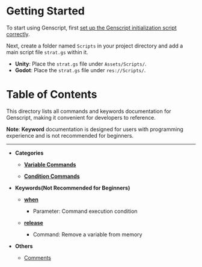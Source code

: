 # Getting Started

To start using Genscript, first [set up the Genscript initialization script correctly](/GenScriptInitialization/README.md).

Next, create a folder named `Scripts` in your project directory and add a main script file `strat.gs` within it.

- **Unity**: Place the `strat.gs` file under `Assets/Scripts/`.
- **Godot**: Place the `strat.gs` file under `res://Scripts/`.

# Table of Contents

This directory lists all commands and keywords documentation for Genscript, making it convenient for developers to reference.  

**Note**: **Keyword** documentation is designed for users with programming experience and is not recommended for beginners.


---

* **Categories**  

  * **[Variable Commands](Category/Variable.md)**  
    
  * **[Condition Commands](Category/Condition.md)**  
    
* **Keywords(Not Recommended for Beginners)**  
  
  * **[when](KeyWords/when.md)**

    * Parameter: Command execution condition

  * **[release](KeyWords/release.md)**

    * Command: Remove a variable from memory

* **Others**

    * [Comments](Others/Comment.md)
